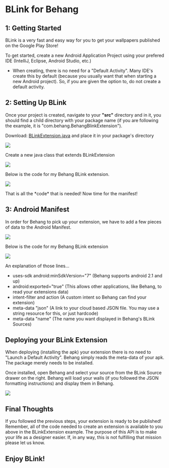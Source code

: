 <h1>BLink for Behang</h1>
<h2>1: Getting Started</h2>
<p>BLink is a very fast and easy way for you to get your wallpapers published on the Google Play Store!</p>
<p>To get started, create a new Android Application Project using your prefered IDE (IntelliJ, Eclipse, Android Studio, etc.)</p>
<ul>
    <li><p>When creating, there is no need for a "Default Activity". Many IDE's create this by default (because you usually want that when starting a new Android project). So, if you are given the option to, do not create a default activity.</p></li>
</ul>
<h2>2: Setting Up BLink</h2>
<p>Once your project is created, navigate to your <b>"src"</b> directory and in it, you should find a child directory with your package name (if you are following the example, it is "com.behang.BehangBlinkExtension").</p>

<p>Download: <a href="https://www.dropbox.com/s/v3bkvwc58iz06bm/BLinkExtension.java">BLinkExtension.java</a> and place it in your package's directory</p>
<a href="http://imgur.com/Aqdz3vl"><img src="http://i.imgur.com/Aqdz3vl.png" /></a>
<p>Create a new java class that extends BLinkExtension</p>
<a href="http://imgur.com/zql89gY"><img src="http://i.imgur.com/zql89gY.png" /></a>
<p>Below is the code for my Behang BLink extension.</p>
<a href="http://imgur.com/YrJcKAw"><img src="http://i.imgur.com/YrJcKAw.png" /></a>
<p>That is all the *code* that is needed! Now time for the manifest!</p>
<h2>3: Android Manifest</h2>
<p>In order for Behang to pick up your extension, we have to add a few pieces of data to the Android Manifest.</p>
<a href="http://imgur.com/LyIQ1jh"><img src="http://i.imgur.com/LyIQ1jh.png"/></a>
<p>Below is the code for my Behang BLink extension</p>
<a href="http://imgur.com/BGDFkCb"><img src="http://i.imgur.com/BGDFkCb.png" /></a>
<p>An explanation of those lines...</p>
<ul>
    <li>uses-sdk android:minSdkVersion="7"  (Behang supports android 2.1 and up)</li>
    <li>android:exported="true"  (This allows other applications, like Behang, to read your extensions data)
    <li>intent-filter and action  (A custom intent so Behang can find your extension)</li>
    <li>meta-data "json"  (A link to your cloud based JSON file. You may use a string resource for this, or just hardcode)</li>
    <li>meta-data "name"  (The name you want displayed in Behang's BLink Sources)</li>
</ul>

<h2>Deploying your BLink Extension</h2>
<p>When deploying (installing the apk) your extension there is no need to "Launch a Default Activity". Behang simply reads the meta-data of your apk. The package merely needs to be installed.
<p>Once installed, open Behang and select your source from the BLink Source drawer on the right. Behang will load your walls (if you followed the JSON formatting instructions) and display them in Behang.</p>
<a href="http://imgur.com/YRbjz7s"><img src="http://i.imgur.com/YRbjz7s.png" /></a>

<h2>Final Thoughts</h2>
<p>If you followed the previous steps, your extension is ready to be published! Remember, all of the code needed to create an extension is available to you above in the BLinkExtension example. The purpose of this API is to make your life as a designer easier. If, in any way, this is not fulfilling that mission please let us know.</p>
<h2>Enjoy BLink!</h2>
